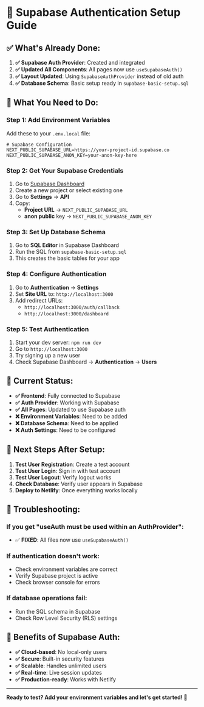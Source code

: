 # 🔐 Supabase Authentication Setup Guide

## ✅ **What's Already Done:**

1. **✅ Supabase Auth Provider**: Created and integrated
2. **✅ Updated All Components**: All pages now use `useSupabaseAuth()`
3. **✅ Layout Updated**: Using `SupabaseAuthProvider` instead of old auth
4. **✅ Database Schema**: Basic setup ready in `supabase-basic-setup.sql`

## 🚨 **What You Need to Do:**

### **Step 1: Add Environment Variables**

Add these to your `.env.local` file:

```env
# Supabase Configuration
NEXT_PUBLIC_SUPABASE_URL=https://your-project-id.supabase.co
NEXT_PUBLIC_SUPABASE_ANON_KEY=your-anon-key-here
```

### **Step 2: Get Your Supabase Credentials**

1. Go to [Supabase Dashboard](https://supabase.com/dashboard)
2. Create a new project or select existing one
3. Go to **Settings** → **API**
4. Copy:
   - **Project URL** → `NEXT_PUBLIC_SUPABASE_URL`
   - **anon public** key → `NEXT_PUBLIC_SUPABASE_ANON_KEY`

### **Step 3: Set Up Database Schema**

1. Go to **SQL Editor** in Supabase Dashboard
2. Run the SQL from `supabase-basic-setup.sql`
3. This creates the basic tables for your app

### **Step 4: Configure Authentication**

1. Go to **Authentication** → **Settings**
2. Set **Site URL** to: `http://localhost:3000`
3. Add redirect URLs:
   - `http://localhost:3000/auth/callback`
   - `http://localhost:3000/dashboard`

### **Step 5: Test Authentication**

1. Start your dev server: `npm run dev`
2. Go to `http://localhost:3000`
3. Try signing up a new user
4. Check Supabase Dashboard → **Authentication** → **Users**

## 🎯 **Current Status:**

- **✅ Frontend**: Fully connected to Supabase
- **✅ Auth Provider**: Working with Supabase
- **✅ All Pages**: Updated to use Supabase auth
- **❌ Environment Variables**: Need to be added
- **❌ Database Schema**: Need to be applied
- **❌ Auth Settings**: Need to be configured

## 🚀 **Next Steps After Setup:**

1. **Test User Registration**: Create a test account
2. **Test User Login**: Sign in with test account
3. **Test User Logout**: Verify logout works
4. **Check Database**: Verify user appears in Supabase
5. **Deploy to Netlify**: Once everything works locally

## 🔧 **Troubleshooting:**

### **If you get "useAuth must be used within an AuthProvider":**
- ✅ **FIXED**: All files now use `useSupabaseAuth()`

### **If authentication doesn't work:**
- Check environment variables are correct
- Verify Supabase project is active
- Check browser console for errors

### **If database operations fail:**
- Run the SQL schema in Supabase
- Check Row Level Security (RLS) settings

## 🎉 **Benefits of Supabase Auth:**

- **✅ Cloud-based**: No local-only users
- **✅ Secure**: Built-in security features  
- **✅ Scalable**: Handles unlimited users
- **✅ Real-time**: Live session updates
- **✅ Production-ready**: Works with Netlify

---

**Ready to test? Add your environment variables and let's get started! 🚀** 